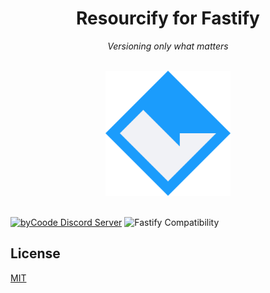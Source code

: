 <div align="center">
    
# Resourcify for Fastify

*Versioning only what matters*

<br>

<img src="ASSETS/byCoode.svg" alt="byCoode Logo" width="200" height="auto">

<br>
<br>

</div>


[![byCoode Discord Server](https://img.shields.io/discord/800519993602211890?color=%23738ADB&label=byCoode&logo=discord&logoColor=%23738ADB&labelColor=%23F1F2F6)](https://discord.gg/Mgt39Rm8dn)
![Fastify Compatibility](https://img.shields.io/badge/Fastify%20Compatibility-4.x-blue?logo=fastify&color=%23ff6b81&logoColor=%23ff6b81&labelColor=%23F1F2F6)

## License
[MIT](../LICENSE)
